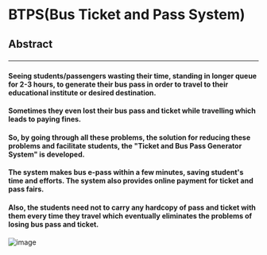 # BTPS(Bus Ticket and Pass System)

## Abstract <hr>
#### Seeing students/passengers wasting their time, standing in longer queue for 2-3 hours, to generate their bus pass in order to travel to their educational institute or desired destination. 
#### Sometimes they even lost their bus pass and ticket while travelling which leads to paying fines.
#### So, by going through all these problems, the solution for reducing these problems and facilitate students, the "Ticket and Bus Pass Generator System" is developed.
#### The system makes bus e-pass within a few minutes, saving student's time and efforts. The system also provides online payment for ticket and pass fairs. 
#### Also, the students need not to carry any hardcopy of pass and ticket with them every time they travel which eventually eliminates the problems of losing bus pass and ticket.

![image](https://user-images.githubusercontent.com/61222981/196663977-fc8b0846-40b7-4a79-a5b5-17f49e89e802.png)
